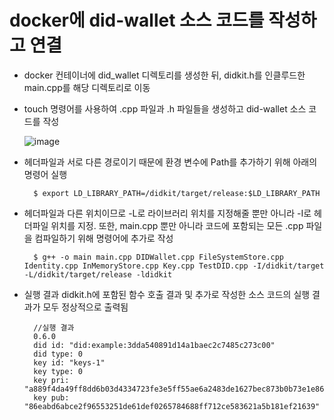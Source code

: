 # docker에 did-wallet 소스 코드를 작성하고 연결

* docker 컨테이너에 did_wallet 디렉토리를 생성한 뒤, didkit.h를 인클루드한 main.cpp를 해당 디렉토리로 이동
* touch 명령어를 사용하여 .cpp 파일과 .h 파일들을 생성하고 did-wallet 소스 코드를 작성

  ![image](https://github.com/shuby-te/Metaverse_for_IoT/assets/101082590/e1efda7e-7d03-46ad-94c2-dcf3db43282e)


* 헤더파일과 서로 다른 경로이기 때문에 환경 변수에 Path를 추가하기 위해 아래의 명령어 실행


  ```
    $ export LD_LIBRARY_PATH=/didkit/target/release:$LD_LIBRARY_PATH
  ```


* 헤더파일과 다른 위치이므로 -L로 라이브러리 위치를 지정해줄 뿐만 아니라 -I로 헤더파일 위치를 지정. 또한, main.cpp 뿐만 아니라 코드에 포함되는 모든 .cpp 파일을 컴파일하기 위해 명령어에 추가로 작성

  ```
    $ g++ -o main main.cpp DIDWallet.cpp FileSystemStore.cpp Identity.cpp InMemoryStore.cpp Key.cpp TestDID.cpp -I/didkit/target -L/didkit/target/release -ldidkit
  ```

* 실행 결과 didkit.h에 포함된 함수 호출 결과 및 추가로 작성한 소스 코드의 실행 결과가 모두 정상적으로 출력됨

  ```
    //실행 결과
    0.6.0
    did id: "did:example:3dda540891d14a1baec2c7485c273c00"
    did type: 0
    key id: "keys-1"
    key type: 0
    key pri: "a889f4da49ff8dd6b03d4334723fe3e5ff55ae6a2483de1627bec873b0b73e1e86eabd6abce2f96553251de61def0265784688ff712ce583621a5b181ef21639"
    key pub: "86eabd6abce2f96553251de61def0265784688ff712ce583621a5b181ef21639"
  ```

